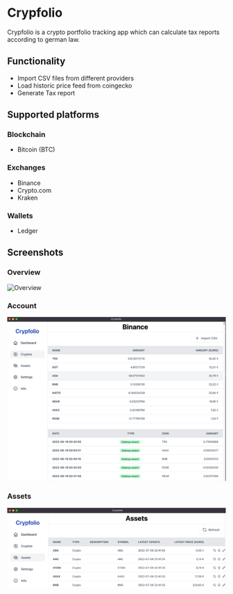 # Crypfolio

Crypfolio is a crypto portfolio tracking app which can calculate tax reports according to german law.

## Functionality

- Import CSV files from different providers
- Load historic price feed from coingecko
- Generate Tax report

## Supported platforms

### Blockchain

- Bitcoin (BTC)

### Exchanges

- Binance
- Crypto.com
- Kraken

### Wallets

- Ledger

## Screenshots

### Overview

![Overview](https://raw.githubusercontent.com/exAphex/crypfolio/main/assets/overview.png)

### Account

![Account](https://raw.githubusercontent.com/exAphex/crypfolio/main/assets/account.png)

### Assets

![Assets](https://raw.githubusercontent.com/exAphex/crypfolio/main/assets/assets.png)
